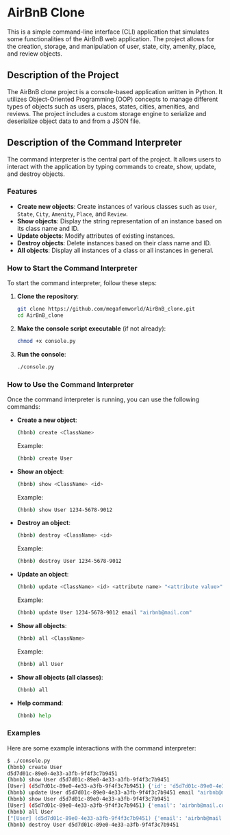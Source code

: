 # AirBnB Clone

This is a simple command-line interface (CLI) application that simulates some functionalities of the AirBnB web application. The project allows for the creation, storage, and manipulation of user, state, city, amenity, place, and review objects.

## Description of the Project

The AirBnB clone project is a console-based application written in Python. It utilizes Object-Oriented Programming (OOP) concepts to manage different types of objects such as users, places, states, cities, amenities, and reviews. The project includes a custom storage engine to serialize and deserialize object data to and from a JSON file.

## Description of the Command Interpreter

The command interpreter is the central part of the project. It allows users to interact with the application by typing commands to create, show, update, and destroy objects.

### Features

- **Create new objects**: Create instances of various classes such as `User`, `State`, `City`, `Amenity`, `Place`, and `Review`.
- **Show objects**: Display the string representation of an instance based on its class name and ID.
- **Update objects**: Modify attributes of existing instances.
- **Destroy objects**: Delete instances based on their class name and ID.
- **All objects**: Display all instances of a class or all instances in general.

### How to Start the Command Interpreter

To start the command interpreter, follow these steps:

1. **Clone the repository**:
    ```sh
    git clone https://github.com/megafemworld/AirBnB_clone.git
    cd AirBnB_clone
    ```

2. **Make the console script executable** (if not already):
    ```sh
    chmod +x console.py
    ```

3. **Run the console**:
    ```sh
    ./console.py
    ```

### How to Use the Command Interpreter

Once the command interpreter is running, you can use the following commands:

- **Create a new object**:
    ```sh
    (hbnb) create <ClassName>
    ```
    Example:
    ```sh
    (hbnb) create User
    ```

- **Show an object**:
    ```sh
    (hbnb) show <ClassName> <id>
    ```
    Example:
    ```sh
    (hbnb) show User 1234-5678-9012
    ```

- **Destroy an object**:
    ```sh
    (hbnb) destroy <ClassName> <id>
    ```
    Example:
    ```sh
    (hbnb) destroy User 1234-5678-9012
    ```

- **Update an object**:
    ```sh
    (hbnb) update <ClassName> <id> <attribute name> "<attribute value>"
    ```
    Example:
    ```sh
    (hbnb) update User 1234-5678-9012 email "airbnb@mail.com"
    ```

- **Show all objects**:
    ```sh
    (hbnb) all <ClassName>
    ```
    Example:
    ```sh
    (hbnb) all User
    ```

- **Show all objects (all classes)**:
    ```sh
    (hbnb) all
    ```

- **Help command**:
    ```sh
    (hbnb) help
    ```

### Examples

Here are some example interactions with the command interpreter:

```sh
$ ./console.py
(hbnb) create User
d5d7d01c-89e0-4e33-a3fb-9f4f3c7b9451
(hbnb) show User d5d7d01c-89e0-4e33-a3fb-9f4f3c7b9451
[User] (d5d7d01c-89e0-4e33-a3fb-9f4f3c7b9451) {'id': 'd5d7d01c-89e0-4e33-a3fb-9f4f3c7b9451', 'created_at': datetime.datetime(...), 'updated_at': datetime.datetime(...)}
(hbnb) update User d5d7d01c-89e0-4e33-a3fb-9f4f3c7b9451 email "airbnb@mail.com"
(hbnb) show User d5d7d01c-89e0-4e33-a3fb-9f4f3c7b9451
[User] (d5d7d01c-89e0-4e33-a3fb-9f4f3c7b9451) {'email': 'airbnb@mail.com', 'id': 'd5d7d01c-89e0-4e33-a3fb-9f4f3c7b9451', 'created_at': datetime.datetime(...), 'updated_at': datetime.datetime(...)}
(hbnb) all User
["[User] (d5d7d01c-89e0-4e33-a3fb-9f4f3c7b9451) {'email': 'airbnb@mail.com', 'id': 'd5d7d01c-89e0-4e33-a3fb-9f4f3c7b9451', 'created_at': datetime.datetime(...), 'updated_at': datetime.datetime(...)}"]
(hbnb) destroy User d5d7d01c-89e0-4e33-a3fb-9f4f3c7b9451

